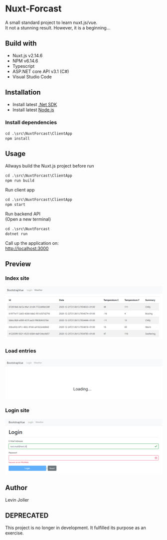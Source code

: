 # Nuxt-Forcast
A small standard project to learn nuxt.js/vue.\
It not a stunning result. However, it is a beginning...

## Build with
* Nuxt.js v2.14.6
* NPM v6.14.6
* Typescript
* ASP.NET core API v3.1 (C#)
* Visual Studio Code

## Installation
* Install latest [.Net SDK](https://dotnet.microsoft.com/download)
* Install latest [Node.js](https://nodejs.org/en/)

### Install dependencies
```shell
cd .\src\NuxtForcast\ClientApp
npm install
```

## Usage
Allways build the Nuxt.js project before run
```shell
cd .\src\NuxtForcast\ClientApp
npm run build
```
Run client app
```shell
cd .\src\NuxtForcast\ClientApp
npm start
```
Run backend API\
(Open a new terminal)
```shell
cd .\src\NuxtForcast
dotnet run
```
Call up the application on:\
[http://localhost:3000](http://localhost:3000)

## Preview
### Index site
![Index site](img/Index.png "Index site")
### Load entries
![Load entries](img/Loading.png "Load entries")
### Login site
![Login site](img/Login.png "Login site")

## Author
Levin Joller

## DEPRECATED
This project is no longer in development.
It fulfilled its purpose as an exercise.
